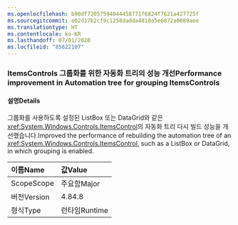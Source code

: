 ```yaml
---
ms.openlocfilehash: b90df72057594044458771f6824f7621a427725f
ms.sourcegitcommit: e02d17b2cf9c1258dadda4810a5e6072a0089aee
ms.translationtype: HT
ms.contentlocale: ko-KR
ms.lasthandoff: 07/01/2020
ms.locfileid: "85622107"
---
```

### <a name="performance-improvement-in-automation-tree-for-grouping-itemscontrols"></a><span data-ttu-id="2dc6c-101">ItemsControls 그룹화를 위한 자동화 트리의 성능 개선</span><span class="sxs-lookup"><span data-stu-id="2dc6c-101">Performance improvement in Automation tree for grouping ItemsControls</span></span>

#### <a name="details"></a><span data-ttu-id="2dc6c-102">설명</span><span class="sxs-lookup"><span data-stu-id="2dc6c-102">Details</span></span>

<span data-ttu-id="2dc6c-103">그룹화를 사용하도록 설정된 ListBox 또는 DataGrid와 같은 <xref:System.Windows.Controls.ItemsControl>의 자동화 트리 다시 빌드 성능을 개선했습니다.</span><span class="sxs-lookup"><span data-stu-id="2dc6c-103">Improved the performance of rebuilding the automation tree of an <xref:System.Windows.Controls.ItemsControl>, such as a ListBox or DataGrid, in which grouping is enabled.</span></span>

| <span data-ttu-id="2dc6c-104">이름</span><span class="sxs-lookup"><span data-stu-id="2dc6c-104">Name</span></span>    | <span data-ttu-id="2dc6c-105">값</span><span class="sxs-lookup"><span data-stu-id="2dc6c-105">Value</span></span>       |
|:--------|:------------|
| <span data-ttu-id="2dc6c-106">Scope</span><span class="sxs-lookup"><span data-stu-id="2dc6c-106">Scope</span></span>   |<span data-ttu-id="2dc6c-107">주요함</span><span class="sxs-lookup"><span data-stu-id="2dc6c-107">Major</span></span>|
|<span data-ttu-id="2dc6c-108">버전</span><span class="sxs-lookup"><span data-stu-id="2dc6c-108">Version</span></span>|<span data-ttu-id="2dc6c-109">4.8</span><span class="sxs-lookup"><span data-stu-id="2dc6c-109">4.8</span></span>|
|<span data-ttu-id="2dc6c-110">형식</span><span class="sxs-lookup"><span data-stu-id="2dc6c-110">Type</span></span>|<span data-ttu-id="2dc6c-111">런타임</span><span class="sxs-lookup"><span data-stu-id="2dc6c-111">Runtime</span></span>|
